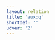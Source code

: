 ```yaml
---
layout: relation
title: 'aux:q'
shortdef: ''
udver: '2'
---
```

<!-- Interlanguage links updated Út zář 29 18:41:10 CEST 2020 -->
